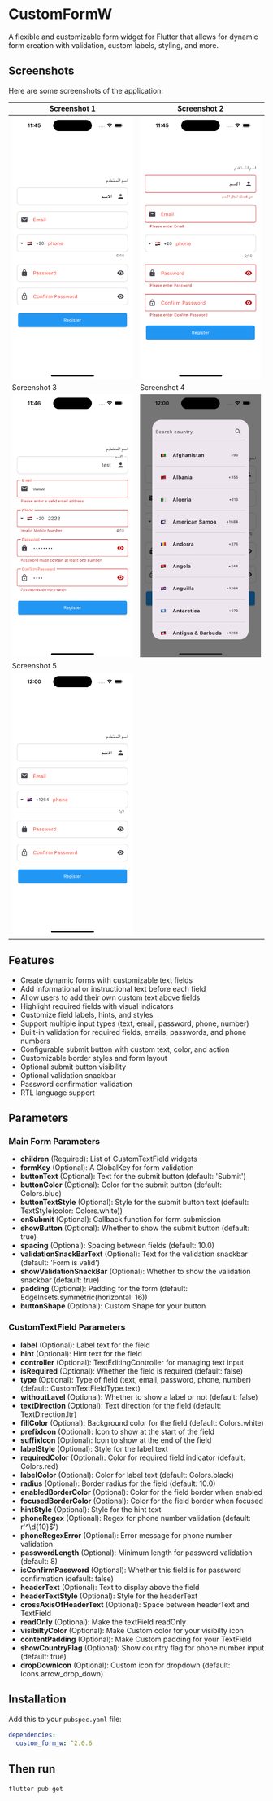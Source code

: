 # CustomFormW

A flexible and customizable form widget for Flutter that allows for dynamic form creation with validation, custom labels, styling, and more.


## Screenshots

Here are some screenshots of the application:

| Screenshot 1 | Screenshot 2 |
|-------------|-------------|
| ![Screenshot 1](screenshots/image_one.png) | ![Screenshot 2](screenshots/image_two.png) |
| Screenshot 3 | Screenshot 4 |
| ![Screenshot 3](screenshots/image_three.png) | ![Screenshot 4](screenshots/image_four.png) |
| Screenshot 5 |
| ![Screenshot 5](screenshots/image_five.png) |

## Features
- Create dynamic forms with customizable text fields
- Add informational or instructional text before each field
- Allow users to add their own custom text above fields
- Highlight required fields with visual indicators
- Customize field labels, hints, and styles
- Support multiple input types (text, email, password, phone, number)
- Built-in validation for required fields, emails, passwords, and phone numbers
- Configurable submit button with custom text, color, and action
- Customizable border styles and form layout
- Optional submit button visibility
- Optional validation snackbar
- Password confirmation validation
- RTL language support

## Parameters

### Main Form Parameters
- **children** (Required): List of CustomTextField widgets
- **formKey** (Optional): A GlobalKey<FormState> for form validation
- **buttonText** (Optional): Text for the submit button (default: 'Submit')
- **buttonColor** (Optional): Color for the submit button (default: Colors.blue)
- **buttonTextStyle** (Optional): Style for the submit button text (default: TextStyle(color: Colors.white))
- **onSubmit** (Optional): Callback function for form submission
- **showButton** (Optional): Whether to show the submit button (default: true)
- **spacing** (Optional): Spacing between fields (default: 10.0)
- **validationSnackBarText** (Optional): Text for the validation snackbar (default: 'Form is valid')
- **showValidationSnackBar** (Optional): Whether to show the validation snackbar (default: true)
- **padding** (Optional): Padding for the form (default: EdgeInsets.symmetric(horizontal: 16))
- **buttonShape** (Optional): Custom Shape for your button

### CustomTextField Parameters
- **label** (Optional): Label text for the field
- **hint** (Optional): Hint text for the field
- **controller** (Optional): TextEditingController for managing text input
- **isRequired** (Optional): Whether the field is required (default: false)
- **type** (Optional): Type of field (text, email, password, phone, number) (default: CustomTextFieldType.text)
- **withoutLavel** (Optional): Whether to show a label or not (default: false)
- **textDirection** (Optional): Text direction for the field (default: TextDirection.ltr)
- **fillColor** (Optional): Background color for the field (default: Colors.white)
- **prefixIcon** (Optional): Icon to show at the start of the field
- **suffixIcon** (Optional): Icon to show at the end of the field
- **labelStyle** (Optional): Style for the label text
- **requiredColor** (Optional): Color for required field indicator (default: Colors.red)
- **labelColor** (Optional): Color for label text (default: Colors.black)
- **radius** (Optional): Border radius for the field (default: 10.0)
- **enabledBorderColor** (Optional): Color for the field border when enabled
- **focusedBorderColor** (Optional): Color for the field border when focused
- **hintStyle** (Optional): Style for the hint text
- **phoneRegex** (Optional): Regex for phone number validation (default: r'^\d{10}$')
- **phoneRegexError** (Optional): Error message for phone number validation
- **passwordLength** (Optional): Minimum length for password validation (default: 8)
- **isConfirmPassword** (Optional): Whether this field is for password confirmation (default: false)
- **headerText** (Optional): Text to display above the field
- **headerTextStyle** (Optional): Style for the headerText
- **crossAxisOfHeaderText** (Optional): Space between headerText and TextField
- **readOnly** (Optional): Make the textField readOnly
- **visibiltyColor** (Optional): Make Custom color for your visibilty icon 
- **contentPadding** (Optional): Make Custom padding for your TextField
- **showCountryFlag** (Optional): Show country flag for phone number input (default: true)
- **dropDownIcon** (Optional): Custom icon for dropdown (default: Icons.arrow_drop_down)



## Installation

Add this to your `pubspec.yaml` file:

```yaml
dependencies:
  custom_form_w: ^2.0.6
```
## Then run 
`flutter pub get`

